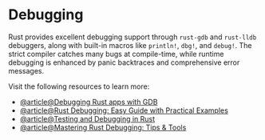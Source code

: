 # Debugging

Rust provides excellent debugging support through `rust-gdb` and `rust-lldb` debuggers, along with built-in macros like `println!`, `dbg!`, and `debug!`. The strict compiler catches many bugs at compile-time, while runtime debugging is enhanced by panic backtraces and comprehensive error messages.

Visit the following resources to learn more:

- [@article@Debugging Rust apps with GDB](https://blog.logrocket.com/debugging-rust-apps-with-gdb/)
- [@article@Rust Debugging: Easy Guide with Practical Examples](https://boxoflearn.com/rust-debugging-guide/)
- [@article@Testing and Debugging in Rust](https://rustmeup.com/testing-and-debugging-in-rust)
- [@article@Mastering Rust Debugging: Tips & Tools](https://medium.com/@AlexanderObregon/rust-debugging-strategies-tools-and-best-practices-b18b92e0a921)
